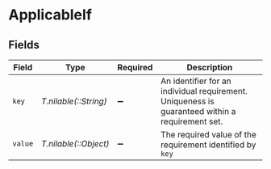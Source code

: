 # ApplicableIf


## Fields

| Field                                                                                           | Type                                                                                            | Required                                                                                        | Description                                                                                     |
| ----------------------------------------------------------------------------------------------- | ----------------------------------------------------------------------------------------------- | ----------------------------------------------------------------------------------------------- | ----------------------------------------------------------------------------------------------- |
| `key`                                                                                           | *T.nilable(::String)*                                                                           | :heavy_minus_sign:                                                                              | An identifier for an individual requirement. Uniqueness is guaranteed within a requirement set. |
| `value`                                                                                         | *T.nilable(::Object)*                                                                           | :heavy_minus_sign:                                                                              | The required value of the requirement identified by `key`                                       |